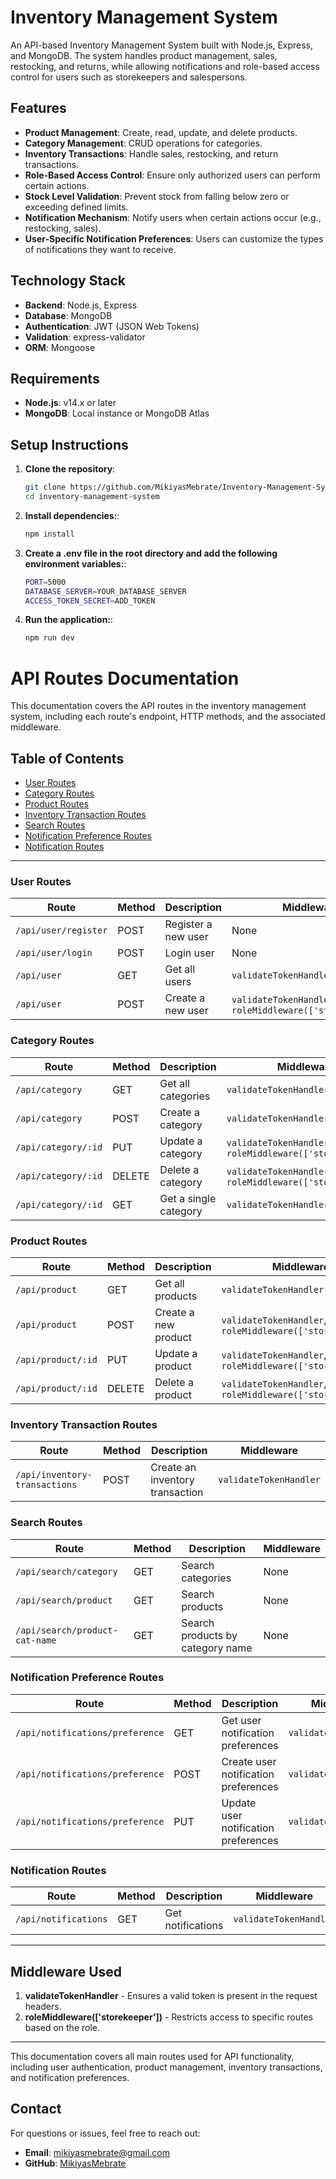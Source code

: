 # Inventory Management System

An API-based Inventory Management System built with Node.js, Express, and MongoDB. The system handles product management, sales, restocking, and returns, while allowing notifications and role-based access control for users such as storekeepers and salespersons.

## Features

- **Product Management**: Create, read, update, and delete products.
- **Category Management**: CRUD operations for categories.
- **Inventory Transactions**: Handle sales, restocking, and return transactions.
- **Role-Based Access Control**: Ensure only authorized users can perform certain actions.
- **Stock Level Validation**: Prevent stock from falling below zero or exceeding defined limits.
- **Notification Mechanism**: Notify users when certain actions occur (e.g., restocking, sales).
- **User-Specific Notification Preferences**: Users can customize the types of notifications they want to receive.

## Technology Stack

- **Backend**: Node.js, Express
- **Database**: MongoDB
- **Authentication**: JWT (JSON Web Tokens)
- **Validation**: express-validator
- **ORM**: Mongoose

## Requirements

- **Node.js**: v14.x or later
- **MongoDB**: Local instance or MongoDB Atlas

## Setup Instructions

1. **Clone the repository**:
   ```bash
   git clone https://github.com/MikiyasMebrate/Inventory-Management-System.git
   cd inventory-management-system

2. **Install dependencies:**:
   ```bash
   npm install

3. **Create a .env file in the root directory and add the following environment variables:**:
   ```bash
   PORT=5000
   DATABASE_SERVER=YOUR_DATABASE_SERVER
   ACCESS_TOKEN_SECRET=ADD_TOKEN

4. **Run the application:**:
   ```bash
   npm run dev


# API Routes Documentation

This documentation covers the API routes in the inventory management system, including each route's endpoint, HTTP methods, and the associated middleware.

## Table of Contents

- [User Routes](#user-routes)
- [Category Routes](#category-routes)
- [Product Routes](#product-routes)
- [Inventory Transaction Routes](#inventory-transaction-routes)
- [Search Routes](#search-routes)
- [Notification Preference Routes](#notification-preference-routes)
- [Notification Routes](#notification-routes)

---

### User Routes

| Route               | Method | Description             | Middleware                 |
|---------------------|--------|-------------------------|----------------------------|
| `/api/user/register`| POST   | Register a new user     | None                       |
| `/api/user/login`   | POST   | Login user              | None                       |
| `/api/user`         | GET    | Get all users           | `validateTokenHandler`     |
| `/api/user`         | POST   | Create a new user       | `validateTokenHandler`, `roleMiddleware(['storekeeper'])` |

### Category Routes

| Route                 | Method | Description          | Middleware                         |
|-----------------------|--------|----------------------|------------------------------------|
| `/api/category`       | GET    | Get all categories   | `validateTokenHandler`             |
| `/api/category`       | POST   | Create a category    | `validateTokenHandler`             |
| `/api/category/:id`   | PUT    | Update a category    | `validateTokenHandler`, `roleMiddleware(['storekeeper'])` |
| `/api/category/:id`   | DELETE | Delete a category    | `validateTokenHandler`, `roleMiddleware(['storekeeper'])` |
| `/api/category/:id`   | GET    | Get a single category| `validateTokenHandler`             |

### Product Routes

| Route                 | Method | Description              | Middleware                         |
|-----------------------|--------|--------------------------|------------------------------------|
| `/api/product`        | GET    | Get all products         | `validateTokenHandler`             |
| `/api/product`        | POST   | Create a new product     | `validateTokenHandler`, `roleMiddleware(['storekeeper'])` |
| `/api/product/:id`    | PUT    | Update a product         | `validateTokenHandler`, `roleMiddleware(['storekeeper'])` |
| `/api/product/:id`    | DELETE | Delete a product         | `validateTokenHandler`, `roleMiddleware(['storekeeper'])` |

### Inventory Transaction Routes

| Route                           | Method | Description                 | Middleware             |
|---------------------------------|--------|-----------------------------|------------------------|
| `/api/inventory-transactions`   | POST   | Create an inventory transaction | `validateTokenHandler` |

### Search Routes

| Route                             | Method | Description                   | Middleware             |
|-----------------------------------|--------|-------------------------------|------------------------|
| `/api/search/category`            | GET    | Search categories             | None                   |
| `/api/search/product`             | GET    | Search products               | None                   |
| `/api/search/product-cat-name`    | GET    | Search products by category name | None                |

### Notification Preference Routes

| Route                             | Method | Description                             | Middleware             |
|-----------------------------------|--------|-----------------------------------------|------------------------|
| `/api/notifications/preference`   | GET    | Get user notification preferences       | `validateTokenHandler` |
| `/api/notifications/preference`   | POST   | Create user notification preferences    | `validateTokenHandler` |
| `/api/notifications/preference`   | PUT    | Update user notification preferences    | `validateTokenHandler` |

### Notification Routes

| Route                     | Method | Description                 | Middleware             |
|---------------------------|--------|-----------------------------|------------------------|
| `/api/notifications`      | GET    | Get notifications           | `validateTokenHandler` |

---

## Middleware Used

1. **validateTokenHandler** - Ensures a valid token is present in the request headers.
2. **roleMiddleware(['storekeeper'])** - Restricts access to specific routes based on the role.

---

This documentation covers all main routes used for API functionality, including user authentication, product management, inventory transactions, and notification preferences.


## Contact
For questions or issues, feel free to reach out:

-   **Email**: mikiyasmebrate@gmail.com
-   **GitHub**: [MikiyasMebrate](https://github.com/MikiyasMebrate)
